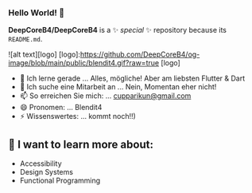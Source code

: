### Hello World! 👋
**DeepCoreB4/DeepCoreB4** is a ✨ _special_ ✨ repository because its `README.md`.
 
![alt text][logo] 
[logo]:https://github.com/DeepCoreB4/og-image/blob/main/public/blendit4.gif?raw=true
[logo]


- 🌱 Ich lerne gerade ... Alles, mögliche! Aber am liebsten Flutter & Dart
- 👯 Ich suche eine Mitarbeit an ... Nein, Momentan eher nicht!
- 📫 So erreichen Sie mich: ... cupparikun@gmail.com
- 😄 Pronomen: ... Blendit4
- ⚡ Wissenswertes: ... kommt noch!!)
 ## 💭 I want to learn more about:
* Accessibility
* Design Systems
* Functional Programming
